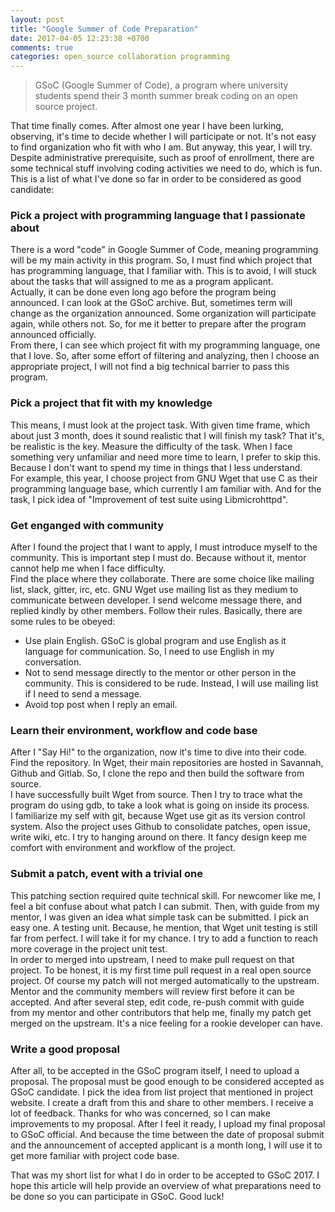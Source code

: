 ```yaml
---
layout: post
title: "Google Summer of Code Preparation"
date: 2017-04-05 12:23:38 +0700
comments: true
categories: open_source collaboration programming
---
```


> GSoC (Google Summer of Code), a program where university students spend their
> 3 month summer break coding on an open source project.

That time finally comes. After almost one year I have been lurking, observing,
it's time to decide whether I will participate or not. It's not easy
to find organization who fit with who I am. But anyway, this year, I will try.  
Despite administrative prerequisite, such as proof of enrollment, there are some
technical stuff involving coding activities we need to do, which is fun.
This is a list of what I've done so far in order to be considered as good
candidate:

### Pick a project with programming language that I passionate about

There is a word "code" in Google Summer of Code, meaning programming will be my main
activity in this program. So, I must find which project that has programming
language, that I familiar with. This is to avoid, I will stuck about the tasks
that will assigned to me as a program applicant.  
Actually, it can be done even long ago before the program being announced. I can
look at the GSoC archive. But, sometimes term will change as the organization
announced. Some organization will participate again, while others not. So, for
me it better to prepare after the program announced officially.  
From there, I can see which project fit with my programming language, one that I
love. So, after some effort of filtering and analyzing, then I choose an
appropriate project, I will not find a big technical barrier to pass this program.

### Pick a project that fit with my knowledge

This means, I must look at the project task. With given time frame, which about
just 3 month, does it sound realistic that I will finish my task? That it's, be
realistic is the key. Measure the difficulty of the task. When I face something
very unfamiliar and need more time to learn, I prefer to skip this. Because I
don't want to spend my time in things that I less understand.  
For example, this year, I choose project from GNU Wget that use C as their
programming language base, which currently I am familiar with. And for the task,
I pick idea of "Improvement of test suite using Libmicrohttpd".

### Get enganged with community

After I found the project that I want to apply, I must introduce myself to the
community. This is important step I must do. Because without it, mentor cannot
help me when I face difficulty.  
Find the place where they collaborate. There are some choice like mailing list,
slack, gitter, irc, etc. GNU Wget use mailing list as they medium to
communicate between developer. I send welcome message there, and replied kindly
by other members.
Follow their rules. Basically, there are some rules to be obeyed:
- Use plain English. GSoC is global program and use English as it language for
  communication. So, I need to use English in my conversation.
- Not to send message directly to the mentor or other person in the community.
  This is considered to be rude. Instead, I will use mailing list if I need to
  send a message.
- Avoid top post when I reply an email.

### Learn their environment, workflow and code base

After I "Say Hi!" to the organization, now it's time to dive into their code.
Find the repository. In Wget, their main repositories are hosted in Savannah,
Github and Gitlab. So, I clone the repo and then build the software from source.  
I have successfully built Wget from source. Then I try to trace what the program
do using gdb, to take a look what is going on inside its process.  
I familiarize my self with git, because Wget use git as its version control
system. Also the project uses Github to consolidate patches, open issue, write
wiki, etc. I try to hanging around on there. It fancy design keep me comfort
with environment and workflow of the project.

### Submit a patch, event with a trivial one

This patching section required quite technical skill. For newcomer like me, I
feel a bit confuse about what patch I can submit. Then, with guide from my
mentor, I was given an idea what simple task can be submitted. I pick an easy
one. A testing unit. Because, he mention, that Wget unit testing is still far
from perfect. I will take it for my chance. I try to add a function to reach
more coverage in the project unit test.  
In order to merged into upstream, I need to make pull request on that project.
To be honest, it is my first time pull request in a real open source project.
Of course my patch will not merged automatically to the upstream. Mentor and the
community members will review first before it can be accepted. And after several
step, edit code, re-push commit with guide from my mentor and other contributors
that help me, finally my patch get merged on the upstream. It's a nice feeling
for a rookie developer can have.

### Write a good proposal

After all, to be accepted in the GSoC program itself, I need to upload a
proposal. The proposal must be good enough to be considered accepted as GSoC
candidate. I pick the idea from list project that mentioned in project website.
I create a draft from this and share to other members. I receive a lot of
feedback. Thanks for who was concerned, so I can make improvements to my
proposal. After I feel it ready, I upload my final proposal to GSoC official.
And because the time between the date of proposal submit and the announcement of
accepted applicant is a month long, I will use it to get more familiar with
project code base.

That was my short list for what I do in order to be accepted to GSoC 2017. I
hope this article will help provide an overview of what preparations need to be
done so you can participate in GSoC. Good luck!
